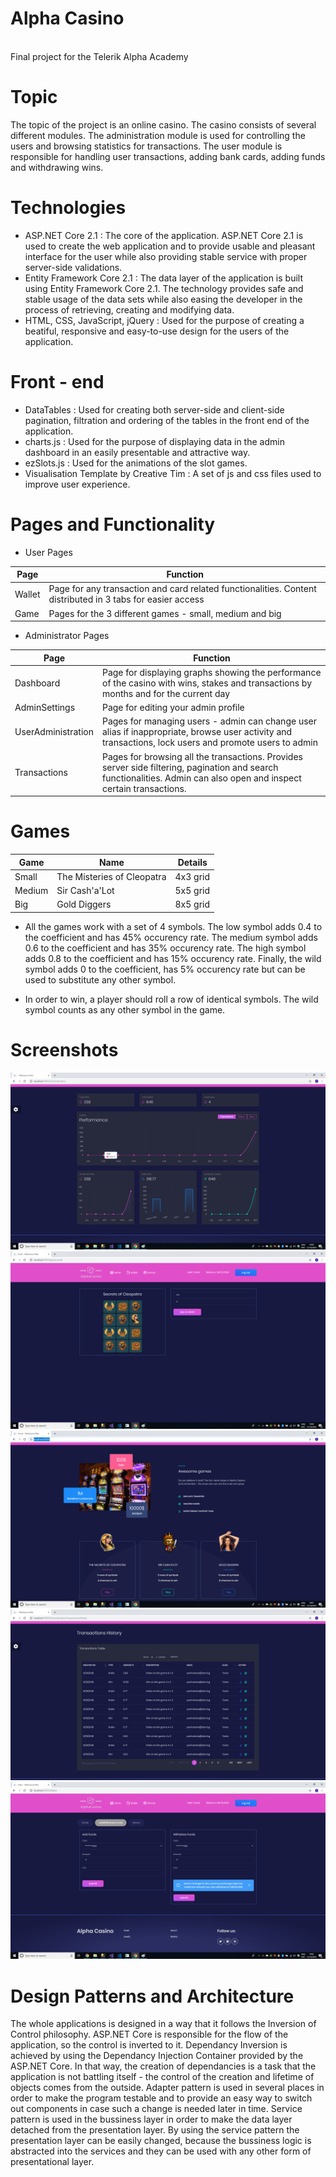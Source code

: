 # Alpha Casino
<br>
Final project for the Telerik Alpha Academy

# Topic
The topic of the project is an online casino. The casino consists of several different modules. The administration module is used for controlling the users and browsing statistics for transactions. The user module is responsible for handling user transactions, adding bank cards, adding funds and withdrawing wins.

# Technologies
- ASP.NET Core 2.1 : The core of the application. ASP.NET Core 2.1 is used to create the web application and to provide usable and pleasant interface for the user while also providing stable service with proper server-side validations.
- Entity Framework Core 2.1 : The data layer of the application is built using Entity Framework Core 2.1. The technology provides safe and stable usage of the data sets while also easing the developer in the process of retrieving, creating and modifying data.
- HTML, CSS, JavaScript, jQuery : Used for the purpose of creating a beatiful, responsive and easy-to-use design for the users of the application.

# Front - end 
- DataTables : Used for creating both server-side and client-side pagination, filtration and ordering of the tables in the front end of the application.
- charts.js : Used for the purpose of displaying data in the admin dashboard in an easily presentable and attractive way.
- ezSlots.js : Used for the animations of the slot games.
- Visualisation Template by Creative Tim : A set of js and css files used to improve user experience.

# Pages and Functionality
- User Pages

Page  | Function
------------- | -------------
Wallet  | Page for any transaction and card related functionalities. Content distributed in 3 tabs for easier access
Game  | Pages for the 3 different games - small, medium and big

- Administrator Pages

Page  | Function
------------- | -------------
Dashboard | Page for displaying graphs showing the performance of the casino with wins, stakes and transactions by months and for the current day
AdminSettings  | Page for editing your admin profile
UserAdministration  | Pages for managing users - admin can change user alias if inappropriate, browse user activity and transactions, lock users and promote users to admin
Transactions | Pages for browsing all the transactions. Provides server side filtering, pagination and search functionalities. Admin can also open and inspect certain transactions.

# Games
Game  | Name | Details
------------- | ------------- | -------------
Small | The Misteries of Cleopatra | 4x3 grid
Medium | Sir Cash'a'Lot | 5x5 grid
Big | Gold Diggers | 8x5 grid

- All the games work with a set of 4 symbols. The low symbol adds 0.4 to the coefficient and has 45% occurency rate. The medium symbol adds 0.6 to the coefficient and has 35% occurency rate.
The high symbol adds 0.8 to the coefficient and has 15% occurency rate. Finally, the wild symbol adds 0 to the coefficient, has 5% occurency rate but can be used to substitute any other symbol.

- In order to win, a player should roll a row of identical symbols. The wild symbol counts as any other symbol in the game.

# Screenshots

![Dashboard](dashboard-page.png)
![Game](game-page.png)
![Home](home-page.png)
![Transactions](transaction-page.png)
![Wallet](wallet-page.png)

# Design Patterns and Architecture

The whole applications is designed in a way that it follows the Inversion of Control philosophy. ASP.NET Core is responsible for the flow of the application, so the control is inverted to it. Dependancy Inversion is achieved by using the Dependancy Injection Container provided by the ASP.NET Core. In that way, the creation of dependancies is a task that the application is not battling itself - the control of the creation and lifetime of objects comes from the outside. Adapter pattern is used in several places in order to make the program testable and to provide an easy way to switch out components in case such a change is needed later in time. Service pattern is used in the bussiness layer in order to make the data layer detached from the presentation layer. By using the service pattern the presentation layer can be easily changed, because the bussiness logic is abstracted into the services and they can be used with any other form of presentational layer.